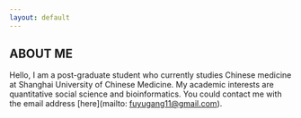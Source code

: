 ```yaml
---
layout: default
---
```




## ABOUT ME

Hello, I am a post-graduate student who currently studies Chinese medicine at Shanghai University of Chinese Medicine. My academic interests are quantitative social science and bioinformatics. You could contact me with the email address [here](mailto: fuyugang11@gmail.com).

